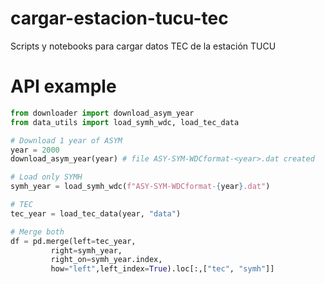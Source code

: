 # cargar-estacion-tucu-tec
Scripts y notebooks para cargar datos TEC de la estación TUCU


# API example

``` python
from downloader import download_asym_year
from data_utils import load_symh_wdc, load_tec_data

# Download 1 year of ASYM
year = 2000
download_asym_year(year) # file ASY-SYM-WDCformat-<year>.dat created

# Load only SYMH 
symh_year = load_symh_wdc(f"ASY-SYM-WDCformat-{year}.dat")

# TEC
tec_year = load_tec_data(year, "data")

# Merge both
df = pd.merge(left=tec_year, 
         right=symh_year, 
         right_on=symh_year.index, 
         how="left",left_index=True).loc[:,["tec", "symh"]]
```